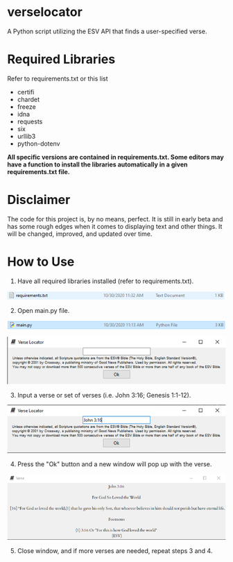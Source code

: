 # verselocator
A Python script utilizing the ESV API that finds a user-specified verse. 

# Required Libraries
Refer to requirements.txt or this list

* certifi
* chardet
* freeze
* idna
* requests
* six
* urllib3
* python-dotenv

**All specific versions are contained in requirements.txt. Some editors may have a function to install the libraries automatically in a given requirements.txt file.**

# Disclaimer
The code for this project is, by no means, perfect. It is still in early beta and has some rough edges when it comes to displaying text and other things. It will be changed, improved, and updated over time.

# How to Use
1. Have all required libraries installed (refer to requirements.txt).

![](images/step1.png?raw=true)

2. Open main.py file.

![](images/step2.1.png?raw=true)

![](images/step2.2.png?raw=true)

3. Input a verse or set of verses (i.e. John 3:16; Genesis 1:1-12).

![](images/step3.png?raw=true)

4. Press the "Ok" button and a new window will pop up with the verse.

![](images/step4.png?raw=true)

5. Close window, and if more verses are needed, repeat steps 3 and 4.
